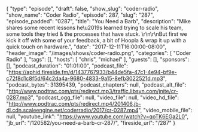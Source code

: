 {
  "type": "episode",
  "draft": false,
  "show_slug": "coder-radio",
  "show_name": "Coder Radio",
  "episode": 287,
  "slug": "287",
  "episode_padded": "0287",
  "title": "You Need a Barb",
  "description": "Mike shares some recent lessons he\u2019s learned trying to scale his team, some tools they tried & the processes that have stuck. \r\n\r\nBut first we kick it off with some of your feedback, a bit of Hoopla & wrap it up with a quick touch on hardware.",
  "date": "2017-12-11T16:00:00-08:00",
  "header_image": "/images/shows/coder-radio.png",
  "categories": [
    "Coder Radio"
  ],
  "tags": [],
  "hosts": [
    "chris",
    "michael"
  ],
  "guests": [],
  "sponsors": [],
  "podcast_duration": "01:01:00",
  "podcast_file": "https://aphid.fireside.fm/d/1437767933/b44de5fa-47c1-4e94-bf9e-c72f8d1c8f5d/64c2da4a-9680-4833-9a15-8efb3022521d.mp3",
  "podcast_bytes": 31395439,
  "podcast_chapters": null,
  "podcast_alt_file": "http://www.podtrac.com/pts/redirect.mp3/traffic.libsyn.com/jnite/cr-0287.mp3",
  "podcast_ogg_file": null,
  "video_file": null,
  "video_hd_file": "http://www.podtrac.com/pts/redirect.mp4/201406.jb-dl.cdn.scaleengine.net/coderradio/2017/cr-0287.mp4",
  "video_mobile_file": null,
  "youtube_link": "https://www.youtube.com/watch?v=qoTK6EGa2L0",
  "jb_url": "/120582/you-need-a-barb-cr-287/",
  "fireside_url": "/287"
}

